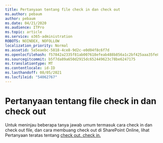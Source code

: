 ```yaml
---
title: Pertanyaan tentang file check in dan check out
ms.author: pebaum
author: pebaum
ms.date: 04/21/2020
ms.audience: ITPro
ms.topic: article
ms.service: o365-administration
ROBOTS: NOINDEX, NOFOLLOW
localization_priority: Normal
ms.assetid: 5a5eaebc-5818-4ce8-9d2c-e0d04f8c6f7d
ms.openlocfilehash: f57842a2335f81ab007618efeab488b856a1c2bf425aaa35fe8912dcece25c7e
ms.sourcegitcommit: b5f7da89a650d2915dc652449623c78be6247175
ms.translationtype: MT
ms.contentlocale: id-ID
ms.lasthandoff: 08/05/2021
ms.locfileid: "54062767"
---
```

# <a name="questions-about-check-in-and-out-files"></a>Pertanyaan tentang file check in dan check out

Untuk meninjau beberapa tanya jawab umum termasuk cara check in dan check out file, dan cara membuang check out di SharePoint Online, lihat Pertanyaan teratas tentang [check out, check in.](https://go.microsoft.com/fwlink/?linkid=2018786)
  

